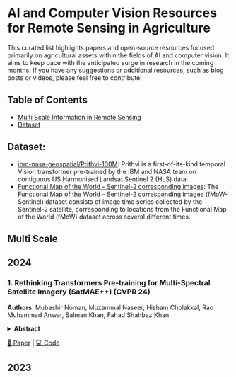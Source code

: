# AI and Computer Vision Resources for Remote Sensing in Agriculture
This curated list highlights papers and open-source resources focused primarily on agricultural assets within the fields of AI and computer vision. It aims to keep pace with the anticipated surge in research in the coming months. If you have any suggestions or additional resources, such as blog posts or videos, please feel free to contribute!

## Table of Contents
- [Multi Scale Information in Remote Sensing](#multi-scale)
- [Dataset](#dataset)

## Dataset:
- [ibm-nasa-geospatial/Prithvi-100M](https://huggingface.co/ibm-nasa-geospatial/Prithvi-100M):
  Prithvi is a first-of-its-kind temporal Vision transformer pre-trained by the IBM and NASA team on contiguous US Harmonised Landsat Sentinel 2 (HLS) data.
- [Functional Map of the World - Sentinel-2 corresponding images](https://purl.stanford.edu/vg497cb6002): The Functional Map of the World - Sentinel-2 corresponding images (fMoW-Sentinel) dataset consists of image time series collected by the Sentinel-2 satellite, corresponding to locations from the Functional Map of the World (fMoW) dataset across several different times. 

## Multi Scale
## 2024
### 1. Rethinking Transformers Pre-training for Multi-Spectral Satellite Imagery (SatMAE++) (CVPR 24)
**Authors**: Mubashir Noman, Muzammal Naseer, Hisham Cholakkal, Rao Muhammad Anwar, Salman Khan, Fahad Shahbaz Khan
<details span>
<summary><b>Abstract</b></summary>
Recent advances in unsupervised learning have demonstrated the ability of large vision models to achieve promising results on downstream tasks by pre-training on large
amount of unlabelled data. Such pre-training techniques
have also been explored recently in the remote sensing domain due to the availability of large amount of unlabelled
data. Different from standard natural image datasets, remote sensing data is acquired from various sensor technologies and exhibit diverse range of scale variations as well
as modalities. Existing satellite image pre-training methods either ignore the scale information present in the remote sensing imagery or restrict themselves to use only a
single type of data modality. In this paper, we re-visit transformers pre-training and leverage multi-scale information that is effectively utilized with multiple modalities. Our proposed approach, named SatMAE++, performs multiscale pre-training and utilizes convolution based upsampling blocks to reconstruct the image at higher scales making it extensible to include more scales. Compared to existing works, the proposed SatMAE++ with multi-scale pre-training is equally effective for both optical as well as multi-spectral imagery. Extensive experiments on six datasets reveal the merits of proposed contributions, leading to state-of-the-art performance on all datasets. SatMAE++ achieves mean average precision (mAP) gain of 2.5% for multi-label classification task on BigEarthNet dataset. Our code and pre-trained models are available at [Link](https://github.com/techmn/satmae_pp).
</details>

[📄 Paper](https://arxiv.org/pdf/2403.05419) | [💻 Code ](https://github.com/techmn/satmae_pp) 
## 2023

